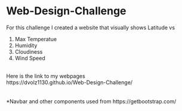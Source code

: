 # Web-Design-Challenge
For this challenge I created a website that visually shows Latitude vs<br/>
1. Max Temperatue<br/>
2. Humidity<br/>
3. Cloudiness<br/>
4. Wind Speed<br/>
<br/>
Here is the link to my webpages<br/>
https://dvolz1130.github.io/Web-Design-Challenge/<br/>
<br><br/>
*Navbar and other components used from https://getbootstrap.com/<br/>

